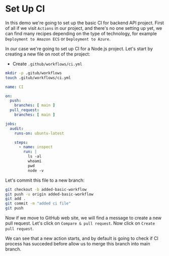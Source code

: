 # Set Up CI

In this demo we're going to set up the basic CI for backend API project. First of all if we visit `Actions` in our project, and there's no one setting up yet, we can find many recipes depending on the type of technology, for example `Deployment to Amazon ECS` or  `Deployment to Azure`.

In our case we're going to set up CI for a Node.js project. Let's start by creating a new file on root of the project:

* Create `.github/workflows/ci.yml`

```bash
mkdir -p .gitub/workflows
touch .gitub/workflows/ci.yml
```

```yaml
name: CI 

on:
  push:
    branches: [ main ]
  pull_request:
    branches: [ main ]

jobs:
  audit:
    runs-on: ubuntu-latest

    steps:
      - name: inspect
        run: |
          ls -al
          whoami
          pwd
          node -v


```

Let's commit this file to a new branch:

```bash
git checkout -b added-basic-workflow
git push -u origin added-basic-workflow
git add .
git commit -m "added ci file"
git push
```

Now if we move to GitHub web site, we will find a message to create a new pull request. Let's click on `Compare & pull request`. Now click on `Create pull request`.

We can see that a new action starts, and by default is going to check if CI process has succeded before allow us to merge this branch into main branch.

